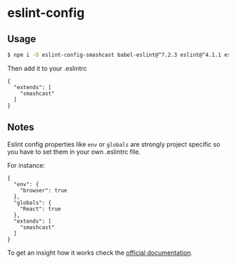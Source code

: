 # eslint-config

## Usage

```sh
$ npm i -D eslint-config-smashcast babel-eslint@^7.2.3 eslint@^4.1.1 eslint-config-airbnb@^15.0.1 eslint-plugin-import@^2.6.1 eslint-plugin-jsx-a11y@^5.0.1 eslint-plugin-react@^7.1.0

```

Then add it to your .eslintrc

```
{
  "extends": [
    "smashcast"
  ]
}
```

## Notes

Eslint config properties like `env` or `globals` are strongly
project specific so you have to set them in your own .eslintrc file.

For instance:

```
{
  "env": {
    "browser": true
  },
  "globals": {
    "React": true
  },
  "extends": [
    "smashcast"
  ]
}
```

To get an insight how it works check the [official documentation](http://eslint.org/docs/developer-guide/shareable-configs).
